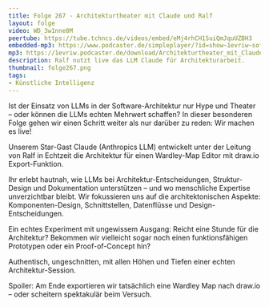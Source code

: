 ```yaml
---
title: Folge 267 - Architekturtheater mit Claude und Ralf
layout: folge
video: WD_3w1nne8M
peertube: https://tube.tchncs.de/videos/embed/eMj4rhCH1SuiQmJquUZBH3
embedded-mp3: https://www.podcaster.de/simpleplayer/?id=show~1evriw~software-architektur-im-stream~pod-a48680580d8a391f4b3359b2d9&v=1749831324
mp3: https://1evriw.podcaster.de/download/Architekturtheater_mit_Claude_und_Ralf.mp3
description: Ralf nutzt live das LLM Claude für Architekturarbeit.
thumbnail: folge267.png
tags:
- Künstliche Intelligenz
---
```


Ist der Einsatz von LLMs in der Software-Architektur nur Hype und
Theater – oder können die LLMs echten Mehrwert schaffen? In dieser
besonderen Folge gehen wir einen Schritt weiter als nur darüber zu
reden: Wir machen es live!

Unserem Star-Gast Claude (Anthropics LLM) entwickelt unter der Leitung
von Ralf in Echtzeit die Architektur für einen Wardley-Map Editor mit
draw.io Export-Funktion.

Ihr erlebt hautnah, wie LLMs bei Architektur-Entscheidungen,
Struktur-Design und Dokumentation unterstützen – und wo menschliche
Expertise unverzichtbar bleibt. Wir fokussieren uns auf die
architektonischen Aspekte: Komponenten-Design, Schnittstellen,
Datenflüsse und Design-Entscheidungen.

Ein echtes Experiment mit ungewissem Ausgang: Reicht eine Stunde für
die Architektur? Bekommen wir vielleicht sogar noch einen
funktionsfähigen Prototypen oder ein Proof-of-Concept hin?

Authentisch, ungeschnitten, mit allen Höhen und Tiefen einer echten
Architektur-Session.

Spoiler: Am Ende exportieren wir tatsächlich eine Wardley Map nach
draw.io – oder scheitern spektakulär beim Versuch.

